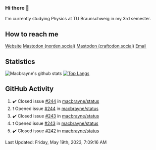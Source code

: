 ### Hi there 👋
I'm currently studying Physics at TU Braunschweig in my 3rd semester.

## How to reach me
[Website](https://florentin-schleuss.de)
<a rel="me" href="https://norden.social/@florentin">Mastodon (norden.social)</a>
<a rel="me" href="https://craftodon.social/@frodolon">Mastodon (craftodon.social)</a>
[Email](mailto:hello@macbrayne.de)

## Statistics
![Macbrayne's github stats](https://github-readme-stats.vercel.app/api?username=macbrayne&count_private=true&show_icons=true&hide_rank=true&custom_title=macbrayne's%20GitHub%20Stats)
[![Top Langs](https://github-readme-stats.vercel.app/api/top-langs/?username=macbrayne&exclude_repo=liftron&layout=compact)](https://github.com/anuraghazra/github-readme-stats)
## GitHub Activity

<!--RECENT_ACTIVITY:start-->
1. ✔️ Closed issue [#244](https://github.com/macbrayne/status/issues/244) in [macbrayne/status](https://github.com/macbrayne/status)
2. ❗️ Opened issue [#244](https://github.com/macbrayne/status/issues/244) in [macbrayne/status](https://github.com/macbrayne/status)
3. ✔️ Closed issue [#243](https://github.com/macbrayne/status/issues/243) in [macbrayne/status](https://github.com/macbrayne/status)
4. ❗️ Opened issue [#243](https://github.com/macbrayne/status/issues/243) in [macbrayne/status](https://github.com/macbrayne/status)
5. ✔️ Closed issue [#242](https://github.com/macbrayne/status/issues/242) in [macbrayne/status](https://github.com/macbrayne/status)
<!--RECENT_ACTIVITY:end-->

<!--RECENT_ACTIVITY:last_update-->
Last Updated: Friday, May 19th, 2023, 7:09:16 AM
<!--RECENT_ACTIVITY:last_update_end-->


<!--
**macbrayne/macbrayne** is a ✨ _special_ ✨ repository because its `README.md` (this file) appears on your GitHub profile.

Here are some ideas to get you started:

- 🔭 I’m currently working on ...
- 🌱 I’m currently learning ...
- 👯 I’m looking to collaborate on ...
- 🤔 I’m looking for help with ...
- 💬 Ask me about ...
- 📫 How to reach me: ...
- 😄 Pronouns: ...
- ⚡ Fun fact: ...
-->
